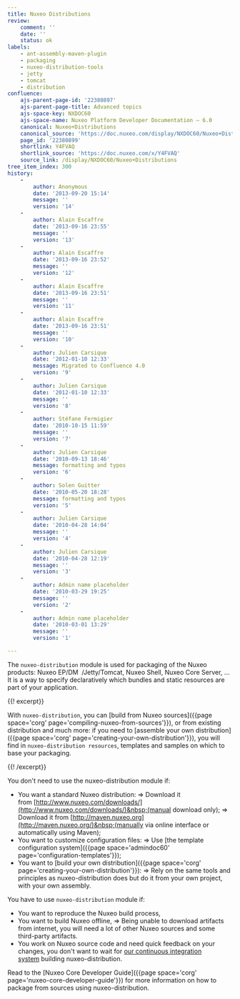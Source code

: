 ```yaml
---
title: Nuxeo Distributions
review:
    comment: ''
    date: ''
    status: ok
labels:
    - ant-assembly-maven-plugin
    - packaging
    - nuxeo-distribution-tools
    - jetty
    - tomcat
    - distribution
confluence:
    ajs-parent-page-id: '22380897'
    ajs-parent-page-title: Advanced topics
    ajs-space-key: NXDOC60
    ajs-space-name: Nuxeo Platform Developer Documentation — 6.0
    canonical: Nuxeo+Distributions
    canonical_source: 'https://doc.nuxeo.com/display/NXDOC60/Nuxeo+Distributions'
    page_id: '22380899'
    shortlink: Y4FVAQ
    shortlink_source: 'https://doc.nuxeo.com/x/Y4FVAQ'
    source_link: /display/NXDOC60/Nuxeo+Distributions
tree_item_index: 300
history:
    -
        author: Anonymous
        date: '2013-09-20 15:14'
        message: ''
        version: '14'
    -
        author: Alain Escaffre
        date: '2013-09-16 23:55'
        message: ''
        version: '13'
    -
        author: Alain Escaffre
        date: '2013-09-16 23:52'
        message: ''
        version: '12'
    -
        author: Alain Escaffre
        date: '2013-09-16 23:51'
        message: ''
        version: '11'
    -
        author: Alain Escaffre
        date: '2013-09-16 23:51'
        message: ''
        version: '10'
    -
        author: Julien Carsique
        date: '2012-01-10 12:33'
        message: Migrated to Confluence 4.0
        version: '9'
    -
        author: Julien Carsique
        date: '2012-01-10 12:33'
        message: ''
        version: '8'
    -
        author: Stéfane Fermigier
        date: '2010-10-15 11:59'
        message: ''
        version: '7'
    -
        author: Julien Carsique
        date: '2010-09-13 18:46'
        message: formatting and typos
        version: '6'
    -
        author: Solen Guitter
        date: '2010-05-20 18:28'
        message: formatting and typos
        version: '5'
    -
        author: Julien Carsique
        date: '2010-04-28 14:04'
        message: ''
        version: '4'
    -
        author: Julien Carsique
        date: '2010-04-28 12:19'
        message: ''
        version: '3'
    -
        author: Admin name placeholder
        date: '2010-03-29 19:25'
        message: ''
        version: '2'
    -
        author: Admin name placeholder
        date: '2010-03-01 13:29'
        message: ''
        version: '1'

---
```

The `nuxeo-distribution` module is used for packaging of the Nuxeo products: Nuxeo EP/DM &nbsp;/Jetty/Tomcat, Nuxeo Shell, Nuxeo Core Server, ... It is a way to specify declaratively which bundles and static resources are part of your application.

{{! excerpt}}

With `nuxeo-distribution`, you can [build from Nuxeo sources]({{page space='corg' page='compiling-nuxeo-from-sources'}}), or from existing distribution and much more:&nbsp;if you need to [assemble your own distribution]({{page space='corg' page='creating-your-own-distribution'}}), you will find in `nuxeo-distribution resources`, templates and samples on which to base your packaging.

{{! /excerpt}}

You don't need to use the nuxeo-distribution module if:

*   You want a standard Nuxeo distribution:
    => Download it from&nbsp;[http://www.nuxeo.com/downloads/](http://www.nuxeo.com/downloads/)&nbsp;(manual download only);
    => Download it from&nbsp;[http://maven.nuxeo.org](http://maven.nuxeo.org/)&nbsp;(manually via online interface or automatically using Maven);
*   You want to customize configuration files:
    => Use&nbsp;[the template configuration system]({{page space='admindoc60' page='configuration-templates'}});
*   You want to&nbsp;[build your own distribution]({{page space='corg' page='creating-your-own-distribution'}}):
    => Rely on the same tools and principles as nuxeo-distribution does but do it from your own project, with your own assembly.

You have to use&nbsp;`nuxeo-distribution`&nbsp;module if:

*   You want to reproduce the Nuxeo build process,
*   You want to build Nuxeo offline,
    => Being unable to download artifacts from internet, you will need a lot of other Nuxeo sources and some third-party artifacts.
*   You work on Nuxeo source code and need quick feedback on your changes, you don't want to wait for&nbsp;[our continuous integration system](https://qa.nuxeo.org/hudson/)&nbsp;building nuxeo-distribution.

Read to the&nbsp;[Nuxeo Core Developer Guide]({{page space='corg' page='nuxeo-core-developer-guide'}})&nbsp;for more information on how to package from sources using nuxeo-distribution.

